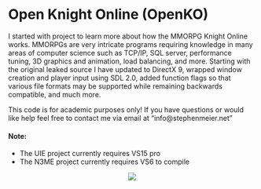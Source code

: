 # Open Knight Online (OpenKO)

<p align="left">
I started with project to learn more about how the MMORPG Knight Online works. MMORPGs are very intricate programs requiring knowledge in many areas of computer science such as TCP/IP, SQL server, performance tuning, 3D graphics and animation, load balancing, and more. Starting with the original leaked source I have updated to DirectX 9, wrapped window creation and player input using SDL 2.0, added function flags so that various file formats may be supported while remaining backwards compatible, and much more.
</p>

<p align="left">
This code is for academic purposes only! If you have questions or would like help feel free to contact me via email at “info@stephenmeier.net”
</p>

#### Note:
* The UIE project currently requires VS15 pro
* The N3ME project currently requires VS6 to compile

<p align="center">
	<img src="http://stephenmeier.net/files/openko_ex_00.png" />
</p>
